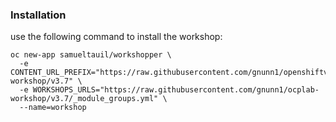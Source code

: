 ### Installation

use the following command to install the workshop:

```
oc new-app samueltauil/workshopper \
  -e CONTENT_URL_PREFIX="https://raw.githubusercontent.com/gnunn1/openshiftv3-workshop/v3.7" \
  -e WORKSHOPS_URLS="https://raw.githubusercontent.com/gnunn1/ocplab-workshop/v3.7/_module_groups.yml" \
  --name=workshop
```
